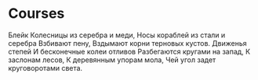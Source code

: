# Courses
Блейк
Колесницы из серебра и меди,
Носы кораблей из стали и серебра
Взбивают пену,
Вздымают корни терновых кустов.
Движенья степей
И бесконечные колеи отливов
Разбегаются кругами на запад,
К заслонам лесов,
К деревянным упорам мола,
Чей угол задет круговоротами света.
